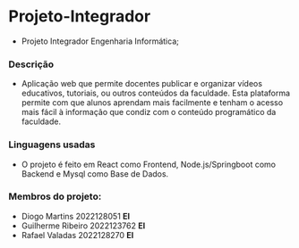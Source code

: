 # Projeto-Integrador
- Projeto Integrador Engenharia Informática;
  
### Descrição
- Aplicação web que permite docentes publicar e organizar vídeos educativos, tutoriais, ou outros conteúdos da faculdade. Esta plataforma permite com que alunos aprendam mais facilmente e tenham o acesso mais fácil à informação que condiz com o conteúdo programático da faculdade.
  
### Linguagens usadas
- O projeto é feito em React como Frontend, Node.js/Springboot como Backend e Mysql como Base de Dados.

### Membros do projeto:
   - Diogo Martins 2022128051 **EI**
   - Guilherme Ribeiro 2022123762 **EI**
   - Rafael Valadas 2022128270 **EI**

